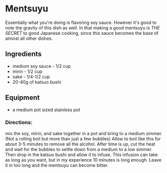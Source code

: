 # Mentsuyu
Essentially what you're doing is flavoring soy sauce. 
However it's good to note the gravity of this dish as well. 
In that making a good mentsuyu is *THE SECRET* to good Japanese cooking, since this sauce becomes the base of almost all other dishes.

  
## Ingredients 
* medium soy sauce - 1/2 cup
* mirin - 1/2 cup
* sake - 1/4-1/2 cup
* 20-40g of katsuo bushi

## Equipment
  * a medium pot sized stainless pot

### Directions:
mix the soy, mirin, and sake together in a pot and bring to a medium simmer.(Not a rolling boil but more than just a few bubbles) Allow to boil like this for about 3-5 minutes to remove all the alcohol.
After time is up, cut the heat and wait for the bubbles to settle down from a medium to a low simmer. Then drop in the katsuo bushi and allow it to infuse. 
This infusion can take as long as you want, but in my experience 10 minutes is long enough. Leave it in too long and the mentsuyu can become bitter.
